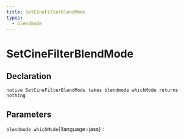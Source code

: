 ```yaml
---
title: SetCineFilterBlendMode
types:
  - blendmode
---
```


# SetCineFilterBlendMode

## Declaration

```jass
native SetCineFilterBlendMode takes blendmode whichMode returns nothing
```

## Parameters
`blendmode whichMode`{!language=jass}
: 
